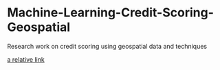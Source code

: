 # Machine-Learning-Credit-Scoring-Geospatial
Research work on credit scoring using geospatial data and techniques

[a relative link](map.nb.html)

